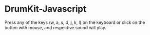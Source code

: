 # DrumKit-Javascript
Press any of the keys (w, a, s, d, j, k, l) on the keyboard or click on the button with mouse, and respective sound will play.

